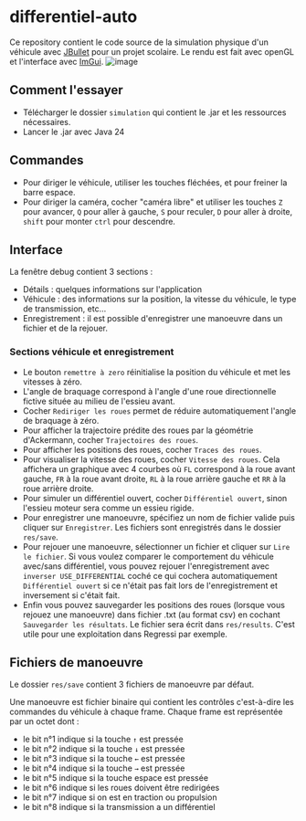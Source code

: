 # differentiel-auto
Ce repository contient le code source de la simulation physique d'un véhicule avec [JBullet](http://jbullet.advel.cz/) pour un projet scolaire.
Le rendu est fait avec openGL et l'interface avec [ImGui](https://github.com/SpaiR/imgui-java).
![image](https://github.com/user-attachments/assets/cf6fd3eb-aa6b-4004-b645-9a1949de28e3)

## Comment l'essayer
- Télécharger le dossier `simulation` qui contient le .jar et les ressources nécessaires.
- Lancer le .jar avec Java 24

## Commandes
- Pour diriger le véhicule, utiliser les touches fléchées, et pour freiner la barre espace.
- Pour diriger la caméra, cocher "caméra libre" et utiliser les touches `Z` pour avancer, `Q` pour aller à gauche, `S` pour reculer, `D` pour aller à droite, `shift` pour monter `ctrl` pour descendre.

## Interface
La fenêtre debug contient 3 sections :
- Détails : quelques informations sur l'application
- Véhicule : des informations sur la position, la vitesse du véhicule, le type de transmission, etc...
- Enregistrement : il est possible d'enregistrer une manoeuvre dans un fichier et de la rejouer.

### Sections véhicule et enregistrement
- Le bouton `remettre à zero` réinitialise la position du véhicule et met les vitesses à zéro.
- L'angle de braquage correspond à l'angle d'une roue directionnelle fictive située au milieu de l'essieu avant.
- Cocher `Rediriger les roues` permet de réduire automatiquement l'angle de braquage à zéro.
- Pour afficher la trajectoire prédite des roues par la géométrie d'Ackermann, cocher `Trajectoires des roues`.
- Pour afficher les positions des roues, cocher `Traces des roues`.
- Pour visualiser la vitesse des roues, cocher `Vitesse des roues`. Cela affichera un graphique avec 4 courbes où `FL` correspond à la roue avant gauche, `FR` à la roue avant droite, `RL` à la roue arrière gauche et `RR` à la roue arrière droite.
- Pour simuler un différentiel ouvert, cocher `Différentiel ouvert`, sinon l'essieu moteur sera comme un essieu rigide.
- Pour enregistrer une manoeuvre, spécifiez un nom de fichier valide puis cliquer sur `Enregistrer`. Les fichiers sont enregistrés dans le dossier `res/save`.
- Pour rejouer une manoeuvre, sélectionner un fichier et cliquer sur `Lire le fichier`. Si vous voulez comparer le comportement du véhicule avec/sans différentiel, vous pouvez rejouer l'enregistrement avec `inverser USE_DIFFERENTIAL` coché ce qui cochera automatiquement `Différentiel ouvert` si ce n'était pas fait lors de l'enregistrement et inversement si c'était fait.
- Enfin vous pouvez sauvegarder les positions des roues (lorsque vous rejouez une manoeuvre) dans fichier .txt (au format csv) en cochant `Sauvegarder les résultats`. Le fichier sera écrit dans `res/results`. C'est utile pour une exploitation dans Regressi par exemple.

## Fichiers de manoeuvre
Le dossier `res/save` contient 3 fichiers de manoeuvre par défaut.

Une manoeuvre est fichier binaire qui contient les contrôles c'est-à-dire les commandes du véhicule à chaque frame. Chaque frame est représentée par un octet dont :
- le bit n°1 indique si la touche `↑` est pressée
- le bit n°2 indique si la touche `↓` est pressée
- le bit n°3 indique si la touche `←` est pressée
- le bit n°4 indique si la touche `→` est pressée
- le bit n°5 indique si la touche espace est pressée
- le bit n°6 indique si les roues doivent être redirigées
- le bit n°7 indique si on est en traction ou propulsion
- le bit n°8 indique si la transmission a un différentiel
